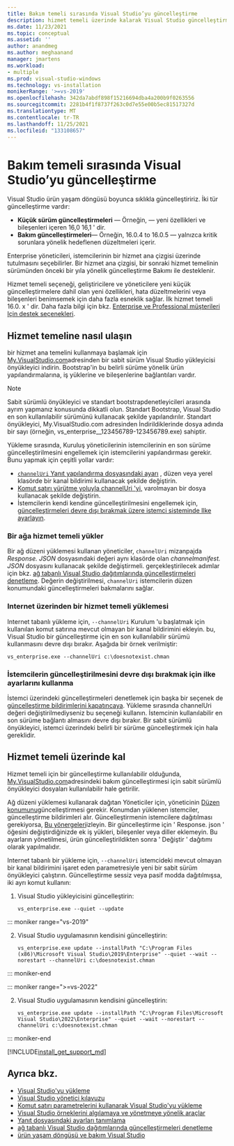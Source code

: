 ```yaml
---
title: Bakım temeli sırasında Visual Studio’yu güncelleştirme
description: hizmet temeli üzerinde kalarak Visual Studio güncelleştirme hakkında bilgi edinin.
ms.date: 11/23/2021
ms.topic: conceptual
ms.assetid: ''
author: anandmeg
ms.author: meghaanand
manager: jmartens
ms.workload:
- multiple
ms.prod: visual-studio-windows
ms.technology: vs-installation
monikerRange: '>=vs-2019'
ms.openlocfilehash: 342da7abdf898f15216694dba4a200b9f0263556
ms.sourcegitcommit: 2281b4f1f8737f263c0d7e55e00b5ec81517327d
ms.translationtype: MT
ms.contentlocale: tr-TR
ms.lasthandoff: 11/25/2021
ms.locfileid: "133108657"
---
```

# <a name="update-visual-studio-while-on-a-servicing-baseline"></a>Bakım temeli sırasında Visual Studio’yu güncelleştirme

Visual Studio ürün yaşam döngüsü boyunca sıklıkla güncelleştiririz. İki tür güncelleştirme vardır:

* **Küçük sürüm güncelleştirmeleri** &mdash; Örneğin, &mdash; yeni özellikleri ve bileşenleri içeren 16,0 16,1 ' dir.  
* **Bakım güncelleştirmeleri**— Örneğin, 16.0.4 to 16.0.5 — yalnızca kritik sorunlara yönelik hedeflenen düzeltmeleri içerir.

Enterprise yöneticileri, istemcilerinin bir hizmet ana çizgisi üzerinde tutulmasını seçebilirler. Bir hizmet ana çizgisi, bir sonraki hizmet temelinin sürümünden önceki bir yıla yönelik güncelleştirme Bakımı ile desteklenir.

Hizmet temeli seçeneği, geliştiricilere ve yöneticilere yeni küçük güncelleştirmelere dahil olan yeni özellikleri, hata düzeltmelerini veya bileşenleri benimsemek için daha fazla esneklik sağlar. İlk hizmet temeli 16.0. x ' dir. Daha fazla bilgi için bkz. [Enterprise ve Professional müşterileri Için destek seçenekleri](/visualstudio/releases/2019/servicing#support-options-for-enterprise-and-professional-customers).

## <a name="how-to-get-onto-a-servicing-baseline"></a>Hizmet temeline nasıl ulaşın

bir hizmet ana temelini kullanmaya başlamak için [My.VisualStudio.com](https://my.visualstudio.com/Downloads?q=visual%20studio%202019%20version%2016.0)adresinden bir sabit sürüm Visual Studio yükleyicisi önyükleyici indirin. Bootstrap'in bu belirli sürüme yönelik ürün yapılandırmalarına, iş yüklerine ve bileşenlerine bağlantıları vardır.

> [!NOTE]
> Sabit sürümlü önyükleyici ve standart bootstrapdenetleyicileri arasında ayrım yapmanız konusunda dikkatli olun. Standart Bootstrap, Visual Studio en son kullanılabilir sürümünü kullanacak şekilde yapılandırılır. Standart önyükleyici, My.VisualStudio.com adresinden İndirildiklerinde dosya adında bir sayı (örneğin, vs_enterprise__123456789-123456789.exe) sahiptir.

Yükleme sırasında, Kuruluş yöneticilerinin istemcilerinin en son sürüme güncelleştirilmesini engellemek için istemcilerini yapılandırması gerekir. Bunu yapmak için çeşitli yollar vardır:
- [ `channelUri` Yanıt yapılandırma dosyasındaki ayarı](update-servicing-baseline.md#install-a-servicing-baseline-on-a-network) , düzen veya yerel klasörde bir kanal bildirimi kullanacak şekilde değiştirin.
- [Komut satırı yürütme yoluyla channelUri 'yi,](update-servicing-baseline.md#install-a-servicing-baseline-via-the-internet) varolmayan bir dosya kullanacak şekilde değiştirin.
- İstemcilerin kendi kendine güncelleştirilmesini engellemek için, [güncelleştirmeleri devre dışı bırakmak üzere istemci sisteminde Ilke ayarlayın](update-servicing-baseline.md#use-policy-settings-to-disable-clients-from-updating).

### <a name="install-a-servicing-baseline-on-a-network"></a>Bir ağa hizmet temeli yükler

Bir ağ düzeni yüklemesi kullanan yöneticiler, `channelUri` mizanpajda *Response. JSON* dosyasındaki değeri aynı klasörde olan *channelmanifest. JSON* dosyasını kullanacak şekilde değiştirmeli. gerçekleştirilecek adımlar için bkz. [ağ tabanlı Visual Studio dağıtımlarında güncelleştirmeleri denetleme](controlling-updates-to-visual-studio-deployments.md). Değerin değiştirilmesi, `channelUri` istemcilerin düzen konumundaki güncelleştirmeleri bakmalarını sağlar.

### <a name="install-a-servicing-baseline-via-the-internet"></a>Internet üzerinden bir hizmet temeli yüklemesi

Internet tabanlı yükleme için, `--channelUri` Kurulum 'u başlatmak için kullanılan komut satırına mevcut olmayan bir kanal bildirimini ekleyin. bu, Visual Studio bir güncelleştirme için en son kullanılabilir sürümü kullanmasını devre dışı bırakır. Aşağıda bir örnek verilmiştir:

```shell
vs_enterprise.exe --channelUri c:\doesnotexist.chman
```

### <a name="use-policy-settings-to-disable-clients-from-updating"></a>İstemcilerin güncelleştirilmesini devre dışı bırakmak için ilke ayarlarını kullanma

İstemci üzerindeki güncelleştirmeleri denetlemek için başka bir seçenek de [güncelleştirme bildirimlerini kapatıncaya](controlling-updates-to-visual-studio-deployments.md). Yükleme sırasında channelUri değeri değiştirilmediyseniz bu seçeneği kullanın. İstemcinin kullanılabilir en son sürüme bağlantı almasını devre dışı bırakır. Bir sabit sürümlü önyükleyici, istemci üzerindeki belirli bir sürüme güncelleştirmek için hala gereklidir.

## <a name="how-to-stay-on-a-servicing-baseline"></a>Hizmet temeli üzerinde kal

Hizmet temeli için bir güncelleştirme kullanılabilir olduğunda, [My.VisualStudio.com](https://my.visualstudio.com/Downloads?q=visual%20studio%202019%20version%2016.0)adresindeki bakım güncelleştirmesi için sabit sürümlü önyükleyici dosyaları kullanılabilir hale getirilir.

Ağ düzeni yüklemesi kullanarak dağıtan Yöneticiler için, yöneticinin [Düzen konumunu](create-a-network-installation-of-visual-studio.md#update-or-modify-your-layout)güncelleştirmesi gerekir. Konumdan yüklenen istemciler, güncelleştirme bildirimleri alır. Güncelleştirmenin istemcilere dağıtılması gerekiyorsa, [Bu yönergeleri](update-a-network-installation-of-visual-studio.md)izleyin. Bir güncelleştirme için ' Response. json ' öğesini değiştirdiğinizde ek iş yükleri, bileşenler veya diller eklemeyin. Bu ayarların yönetilmesi, ürün güncelleştirildikten sonra ' Değiştir ' dağıtımı olarak yapılmalıdır.

Internet tabanlı bir yükleme için, `--channelUri` istemcideki mevcut olmayan bir kanal bildirimini işaret eden parametresiyle yeni bir sabit sürüm önyükleyici çalıştırın. Güncelleştirme sessiz veya pasif modda dağıtılmışsa, iki ayrı komut kullanın:

1. Visual Studio yükleyicisini güncelleştirin:

    ```shell
    vs_enterprise.exe --quiet --update
    ```

::: moniker range="vs-2019"
 
2. Visual Studio uygulamasının kendisini güncelleştirin:
    ```shell
    vs_enterprise.exe update --installPath "C:\Program Files (x86)\Microsoft Visual Studio\2019\Enterprise" --quiet --wait --norestart --channelUri c:\doesnotexist.chman
    ```

::: moniker-end

::: moniker range=">=vs-2022"

2. Visual Studio uygulamasının kendisini güncelleştirin:
    ```shell
    vs_enterprise.exe update --installPath "C:\Program Files\Microsoft Visual Studio\2022\Enterprise" --quiet --wait --norestart --channelUri c:\doesnotexist.chman
    ```

::: moniker-end

[!INCLUDE[install_get_support_md](includes/install_get_support_md.md)]

## <a name="see-also"></a>Ayrıca bkz.

* [Visual Studio'yu yükleme](install-visual-studio.md)
* [Visual Studio yönetici kılavuzu](visual-studio-administrator-guide.md)
* [Komut satırı parametrelerini kullanarak Visual Studio'yu yükleme](use-command-line-parameters-to-install-visual-studio.md)
* [Visual Studio örneklerini algılamaya ve yönetmeye yönelik araçlar](tools-for-managing-visual-studio-instances.md)
* [Yanıt dosyasındaki ayarları tanımlama](automated-installation-with-response-file.md)
* [ağ tabanlı Visual Studio dağıtımlarında güncelleştirmeleri denetleme](controlling-updates-to-visual-studio-deployments.md)
* [ürün yaşam döngüsü ve bakım Visual Studio](/visualstudio/releases/2019/servicing/)
